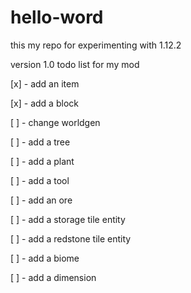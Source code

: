 # hello-word
this my repo for experimenting with 1.12.2

version 1.0 todo list for my mod

[x] - add an item

[x] - add a block

[ ] - change worldgen

[ ] - add a tree

[ ] - add a plant

[ ] - add a tool

[ ] - add an ore

[ ] - add a storage tile entity

[ ] - add a redstone tile entity

[ ] - add a biome

[ ] - add a dimension



